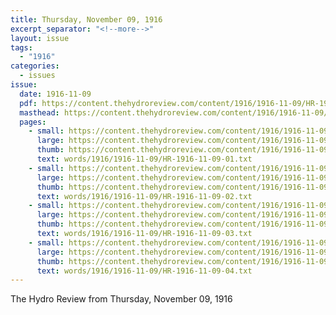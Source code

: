 ```yaml
---
title: Thursday, November 09, 1916
excerpt_separator: "<!--more-->"
layout: issue
tags:
  - "1916"
categories:
  - issues
issue:
  date: 1916-11-09
  pdf: https://content.thehydroreview.com/content/1916/1916-11-09/HR-1916-11-09.pdf
  masthead: https://content.thehydroreview.com/content/1916/1916-11-09/masthead/HR-1916-11-09.jpg
  pages:
    - small: https://content.thehydroreview.com/content/1916/1916-11-09/small/HR-1916-11-09-01.jpg
      large: https://content.thehydroreview.com/content/1916/1916-11-09/large/HR-1916-11-09-01.jpg
      thumb: https://content.thehydroreview.com/content/1916/1916-11-09/thumbnails/HR-1916-11-09-01.jpg
      text: words/1916/1916-11-09/HR-1916-11-09-01.txt
    - small: https://content.thehydroreview.com/content/1916/1916-11-09/small/HR-1916-11-09-02.jpg
      large: https://content.thehydroreview.com/content/1916/1916-11-09/large/HR-1916-11-09-02.jpg
      thumb: https://content.thehydroreview.com/content/1916/1916-11-09/thumbnails/HR-1916-11-09-02.jpg
      text: words/1916/1916-11-09/HR-1916-11-09-02.txt
    - small: https://content.thehydroreview.com/content/1916/1916-11-09/small/HR-1916-11-09-03.jpg
      large: https://content.thehydroreview.com/content/1916/1916-11-09/large/HR-1916-11-09-03.jpg
      thumb: https://content.thehydroreview.com/content/1916/1916-11-09/thumbnails/HR-1916-11-09-03.jpg
      text: words/1916/1916-11-09/HR-1916-11-09-03.txt
    - small: https://content.thehydroreview.com/content/1916/1916-11-09/small/HR-1916-11-09-04.jpg
      large: https://content.thehydroreview.com/content/1916/1916-11-09/large/HR-1916-11-09-04.jpg
      thumb: https://content.thehydroreview.com/content/1916/1916-11-09/thumbnails/HR-1916-11-09-04.jpg
      text: words/1916/1916-11-09/HR-1916-11-09-04.txt
---
```


The Hydro Review from Thursday, November 09, 1916

<!--more-->

